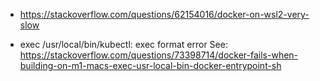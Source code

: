 - https://stackoverflow.com/questions/62154016/docker-on-wsl2-very-slow

- exec /usr/local/bin/kubectl: exec format error
See: https://stackoverflow.com/questions/73398714/docker-fails-when-building-on-m1-macs-exec-usr-local-bin-docker-entrypoint-sh